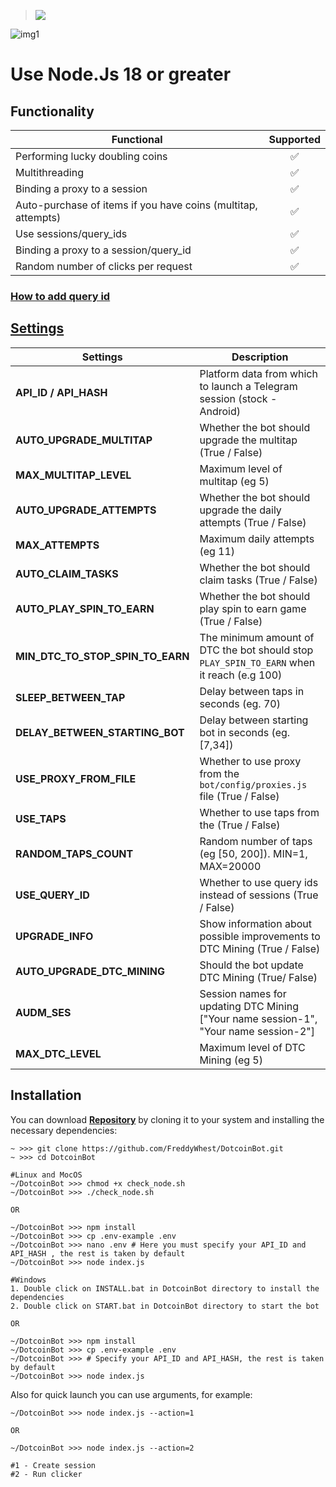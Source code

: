 > [<img src="https://img.shields.io/badge/Telegram-%40Me-orange">](https://t.me/roddyfred)

![img1](./.github/image/hero.png)

# Use Node.Js 18 or greater

## Functionality

| Functional                                                    | Supported |
| ------------------------------------------------------------- | :-------: |
| Performing lucky doubling coins                               |    ✅     |
| Multithreading                                                |    ✅     |
| Binding a proxy to a session                                  |    ✅     |
| Auto-purchase of items if you have coins (multitap, attempts) |    ✅     |
| Use sessions/query_ids                                        |    ✅     |
| Binding a proxy to a session/query_id                         |    ✅     |
| Random number of clicks per request                           |    ✅     |

### [How to add query id](https://github.com/Freddywhest/RockyRabbitBot/blob/main/AddQueryId.md)

## [Settings](https://github.com/FreddyWhest/DotcoinBot/blob/main/.env-example)

| Settings                         | Description                                                                               |
| -------------------------------- | ----------------------------------------------------------------------------------------- |
| **API_ID / API_HASH**            | Platform data from which to launch a Telegram session (stock - Android)                   |
| **AUTO_UPGRADE_MULTITAP**        | Whether the bot should upgrade the multitap (True / False)                                |
| **MAX_MULTITAP_LEVEL**           | Maximum level of multitap (eg 5)                                                          |
| **AUTO_UPGRADE_ATTEMPTS**        | Whether the bot should upgrade the daily attempts (True / False)                          |
| **MAX_ATTEMPTS**                 | Maximum daily attempts (eg 11)                                                            |
| **AUTO_CLAIM_TASKS**             | Whether the bot should claim tasks (True / False)                                         |
| **AUTO_PLAY_SPIN_TO_EARN**       | Whether the bot should play spin to earn game (True / False)                              |
| **MIN_DTC_TO_STOP_SPIN_TO_EARN** | The minimum amount of DTC the bot should stop `PLAY_SPIN_TO_EARN` when it reach (e.g 100) |
| **SLEEP_BETWEEN_TAP**            | Delay between taps in seconds (eg. 70)                                                    |
| **DELAY_BETWEEN_STARTING_BOT**   | Delay between starting bot in seconds (eg. [7,34])                                        |
| **USE_PROXY_FROM_FILE**          | Whether to use proxy from the `bot/config/proxies.js` file (True / False)                 |
| **USE_TAPS**                     | Whether to use taps from the (True / False)                                               |
| **RANDOM_TAPS_COUNT**            | Random number of taps (eg [50, 200]). MIN=1, MAX=20000                                    |
| **USE_QUERY_ID**                 | Whether to use query ids instead of sessions (True / False)                               |
| **UPGRADE_INFO**                 | Show information about possible improvements to DTC Mining (True / False)                 |
| **AUTO_UPGRADE_DTC_MINING**      | Should the bot update DTC Mining (True/ False)                                            |
| **AUDM_SES**                     | Session names for updating DTC Mining ["Your name session-1", "Your name session-2"]      |
| **MAX_DTC_LEVEL**                | Maximum level of DTC Mining (eg 5)                                                        |

## Installation

You can download [**Repository**](https://github.com/FreddyWhest/DotcoinBot) by cloning it to your system and installing the necessary dependencies:

```shell
~ >>> git clone https://github.com/FreddyWhest/DotcoinBot.git
~ >>> cd DotcoinBot

#Linux and MocOS
~/DotcoinBot >>> chmod +x check_node.sh
~/DotcoinBot >>> ./check_node.sh

OR

~/DotcoinBot >>> npm install
~/DotcoinBot >>> cp .env-example .env
~/DotcoinBot >>> nano .env # Here you must specify your API_ID and API_HASH , the rest is taken by default
~/DotcoinBot >>> node index.js

#Windows
1. Double click on INSTALL.bat in DotcoinBot directory to install the dependencies
2. Double click on START.bat in DotcoinBot directory to start the bot

OR

~/DotcoinBot >>> npm install
~/DotcoinBot >>> cp .env-example .env
~/DotcoinBot >>> # Specify your API_ID and API_HASH, the rest is taken by default
~/DotcoinBot >>> node index.js
```

Also for quick launch you can use arguments, for example:

```shell
~/DotcoinBot >>> node index.js --action=1

OR

~/DotcoinBot >>> node index.js --action=2

#1 - Create session
#2 - Run clicker
```
